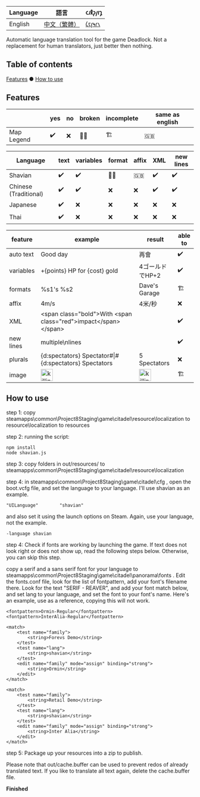 | Language | 語言                           | 𐑤𐑨𐑙𐑜𐑢𐑦𐑡                      |
| -------- | ----------------------------- | --------------------------- |
| English | [中文（繁體）](readme.zh_Hant.md)| [𐑖𐑱𐑝𐑰𐑩𐑯](readme.en_Shaw.md) |

Automatic language translation tool for the game Deadlock. Not a replacement for human translators, just better then nothing.

## Table of contents

[Features](#features) ● [How to use](#how-to-use)

## Features

|            | yes | no   | broken | incomplete | same as english |
| ---------- | --- | ---- | ------ | ---------- | --------------- |
| Map Legend | ✔️ | ❌   | ⛓️‍💥    | 🏗️         | 🇬🇧              |

| Language              | text | variables | format | affix | XML | new lines |
| --------------------- | ---- | --------- | ------ | ----- | --- | --------- |
| Shavian               | ✔️  | ✔️        | ⛓️‍💥    | 🇬🇧    | ✔️  | ✔️       |
| Chinese (Traditional) | ✔️  | ✔️        | ❌    | ❌    | ✔️ | ✔️        |
| Japanese              | ✔️  | ❌        | ❌    | ❌    | ❌ | ❌        |
| Thai                  | ✔️  | ❌        | ❌    | ❌    | ❌ | ❌        |

|  feature  |   example                                                            | result         | able to |
| --------- | -------------------------------------------------------------------- | -------------- | ------- |
| auto text | Good day                                                             | 再會           | ✔️      |
| variables | +{points} HP for {cost} gold                                         | 4ゴールドでHP+2 | ✔️     |
| formats   | %s1's %s2                                                            | Dave's Garage  | 🏗️     |
| affix     | 4m/s                                                                 | 4米/秒         | ❌     |
| XML       | \<span class="bold"\>With \<span class="red"\>impact\</span>\</span> |                | ✔️     |
| new lines | multiple\nlines                                                      |                | ✔️     |
| plurals   | {d:spectators} Spectator#\|#{d:spectators} Spectators                | 5 Spectators   | ❌     |
| image     | <img src="https://github.com/user-attachments/assets/0cbedda8-c17a-4b75-b5f0-a1f6b35d5758" height="32" alt="killing_blow_english_png"/> | <img src="https://github.com/user-attachments/assets/07477e93-9712-4dcf-a0c4-927c7ee042bf" height="32" alt="killing_blow_korean_png"/> | 🏗️     |

## How to use

step 1: copy steamapps\common\Project8Staging\game\citadel\resource\localization to resource\localization to resources

step 2: running the script:
```
npm install
node shavian.js
```

step 3: copy folders in out/resources/ to steamapps\common\Project8Staging\game\citadel\resource\localization

step 4: in steamapps\common\Project8Staging\game\citadel\cfg , open the boot.vcfg file, and set the language to your language. I'll use shavian as an example.
```
"UILanguage"		"shavian"
```
and also set it using the launch options on Steam. Again, use your language, not the example.
```
-language shavian
```

step 4: Check if fonts are working by launching the game. If text does not look right or does not show up, read the following steps below. Otherwise, you can skip this step.

copy a serif and a sans serif font for your language to steamapps\common\Project8Staging\game\citadel\panorama\fonts . Edit the fonts.conf file, look for the list of fontpattern, add your font's filename there. Look for the text "SERIF - REAVER", and add your font match below, and set lang to your language, and set the font to your font's name. Here's an example, use as a reference, copying this will not work.
```
<fontpattern>Ormin-Regular</fontpattern>
<fontpattern>InterAlia-Regular</fontpattern>

<match>
    <test name="family">
        <string>Forevs Demo</string>
    </test>
    <test name="lang">
        <string>shavian</string>
    </test>
    <edit name="family" mode="assign" binding="strong">
        <string>Ormin</string>
    </edit>
</match>

<match>
    <test name="family">
        <string>Retail Demo</string>
    </test>
    <test name="lang">
        <string>shavian</string>
    </test>
    <edit name="family" mode="assign" binding="strong">
        <string>Inter Alia</string>
    </edit>
</match>
```

step 5: Package up your resources into a zip to publish.

Please note that out/cache.buffer can be used to prevent redos of already translated text. If you like to translate all text again, delete the cache.buffer file.

**Finished**